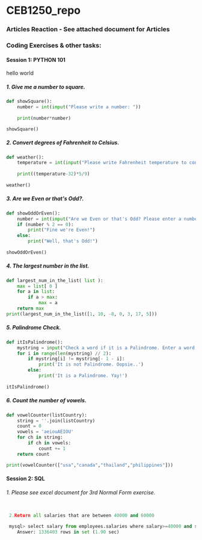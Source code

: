 # CEB1250_repo
### Articles Reaction - See attached document for Articles

### Coding Exercises & other tasks:
#### Session 1: PYTHON 101

hello world
##### 1. Give me a number to square.
```python
def showSquare():
    number = int(input("Please write a number: "))
    
    print(number*number)

showSquare()
```
##### 2. Convert degrees of Fahrenheit to Celsius.
```python
def weather():
    temperature = int(input("Please write Fahrenheit temperature to convert to Celsius: "))
    
    print((temperature-32)*5/9)
    
weather()
```
##### 3. Are we Even or that's Odd?.
```python
def showOddOrEven():
    number = int(input("Are we Even or that's Odd? Please enter a number: "))
    if (number % 2 == 0):
        print("Fine we're Even!")
    else:
        print("Well, that's Odd!")
    
showOddOrEven()
```
##### 4. The largest number in the list.
```python
def largest_num_in_the_list( list ):
    max = list[ 0 ]
    for a in list:
        if a > max:
            max = a
    return max
print(largest_num_in_the_list([1, 10, -8, 0, 3, 17, 5]))
```
##### 5. Palindrome Check.
```python
def itIsPalindrome():
    mystring = input("Check a word if it is a Palindrome. Enter a word: ")
    for i in range(len(mystring) // 2):
        if mystring[i] != mystring[- 1 - i]:
            print('It is not Palindrome. Oopsie..')
        else:
            print('It is a Palindrome. Yay!')
            
itIsPalindrome()
```
##### 6. Count the number of vowels.
```python
def vowelCounter(listCountry):
    string = ''.join(listCountry)
    count = 0
    vowels = 'aeiouAEIOU'
    for ch in string:
        if ch in vowels:
            count += 1
    return count

print(vowelCounter(["usa","canada","thailand","philippines"]))
```
#### Session 2: SQL
###### 1. Please see excel document for 3rd Normal Form exercise.
```python

 2.Return all salaries that are between 40000 and 60000

 mysql> select salary from employees.salaries where salary>=40000 and salary<=60000;
    Answer: 1336403 rows in set (1.90 sec)

```

